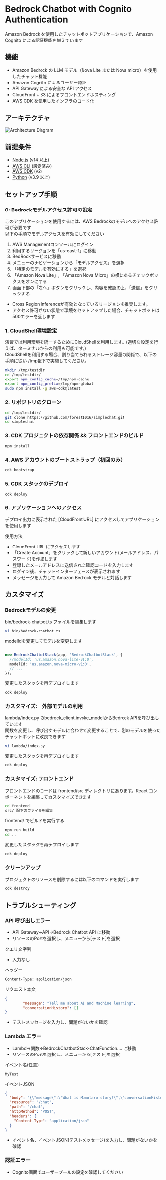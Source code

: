 # Bedrock Chatbot with Cognito Authentication

Amazon Bedrock を使用したチャットボットアプリケーションで、Amazon Cognito による認証機能を備えています

## 機能

- Amazon Bedrock の LLM モデル（Nova Lite または Nova micro）を使用したチャット機能
- Amazon Cognito によるユーザー認証
- API Gateway による安全な API アクセス
- CloudFront + S3 によるフロントエンドホスティング
- AWS CDK を使用したインフラのコード化

## アーキテクチャ

![Architecture Diagram](./architecture.png)

## 前提条件

- [Node.js](https://nodejs.org/) (v14 以上)
- [AWS CLI](https://aws.amazon.com/cli/) (設定済み)
- [AWS CDK](https://aws.amazon.com/cdk/) (v2)
- [Python](https://www.python.org/) (v3.9 以上)

## セットアップ手順

### 0: Bedrockモデルアクセス許可の設定

このアプリケーションを使用するには、AWS Bedrockのモデルへのアクセス許可が必要です<br>
以下の手順でモデルアクセスを有効にしてください

1. AWS Managementコンソールにログイン
2. 利用するリージョンを「us-east-1」に移動
3. BedRockサービスに移動
4. メニューのナビゲーションから「モデルアクセス」を選択
5. 「特定のモデルを有効にする」を選択
6. 「Amazon Nova Lite」, 「Amazon Nova Micro」の横にあるチェックボックスをオンにする
7. 画面下部の「次へ」ボタンをクリックし、内容を確認の上、「送信」をクリックする

* Cross Region Inferenceが有効となっているリージョンを推奨します。
* アクセス許可がない状態で環境をセットアップした場合、チャットボットは500エラーを返します


### 1. CloudShell環境設定
演習では利用環境を統一するためにCloudShellを利用します。(適切な設定を行えば、ターミナルからの利用も可能です。) <br>
CloudShellを利用する場合、割り当てられるストレージ容量の関係で、以下の手順に従い /tmp配下で実施してください。

```bash
mkdir /tmp/testdir 
cd /tmp/testdir/
export npm_config_cache=/tmp/npm-cache
export npm_config_prefix=/tmp/npm-global
sudo npm install -g aws-cdk@latest

```

### 2. リポジトリのクローン

```bash
cd /tmp/testdir/
git clone https://github.com/forest1016/simplechat.git
cd simplechat

```

### 3. CDK プロジェクトの依存関係 && フロントエンドのビルド

```bash
npm install

```

### 4. AWS アカウントのブートストラップ（初回のみ）

```bash
cdk bootstrap

```

### 5. CDK スタックのデプロイ

```bash
cdk deploy

```

### 6. アプリケーションへのアクセス

デプロイ出力に表示された [CloudFront URL] にアクセスしてアプリケーションを使用します

使用方法
- CloudFront URL にアクセスします
- 「Create Account」をクリックして新しいアカウント(メールアドレス、パスワード)を作成します
- 登録したメールアドレスに送信された確認コードを入力します
- ログイン後、チャットインターフェースが表示されます
- メッセージを入力して Amazon Bedrock モデルと対話します


## カスタマイズ
### Bedrockモデルの変更

bin/bedrock-chatbot.ts ファイルを編集します
```bash
vi bin/bedrock-chatbot.ts

```

modelIdを変更してモデルを変更します
```typescript 

new BedrockChatbotStack(app, 'BedrockChatbotStack', {
  //modelId: 'us.amazon.nova-lite-v1:0',
  modelId: 'us.amazon.nova-micro-v1:0',
  // ...
});
```

変更したスタックを再デプロイします
```bash
cdk deploy

```

### カスタマイズ:　外部モデルの利用

lambda/index.py のbedrock_client.invoke_modelからBedrock APIを呼び出しています<br>
関数を変更し、呼び出すモデルに合わせて変更することで、別のモデルを使ったチャットボットに改良できます

```bash
vi lambda/index.py

```

変更したスタックを再デプロイします
```bash
cdk deploy

```


### カスタマイズ: フロントエンド

フロントエンドのコードは frontend/src ディレクトリにあります。React コンポーネントを編集してカスタマイズできます

```bash
cd frontend
src/ 配下のファイルを編集

```

frontend/ でビルドを実行する
```bash
npm run build
cd ..

```

変更したスタックを再デプロイします
```bash
cdk deploy

```

### クリーンアップ
プロジェクトのリソースを削除するには以下のコマンドを実行します

```bash
cdk destroy

```


## トラブルシューティング

### API 呼び出しエラー

- API Gateway->API->Bedrock Chatbot API に移動
- リソースのPostを選択し、メニューから[テスト]を選択

クエリ文字列
- 入力なし


ヘッダー
```
Content-Type: application/json
```

リクエスト本文
```JSON
{ 
        "message": "Tell me about AI and Machine learning",
        "conversationHistory": [] 
}
```

- テストメッセージを入力し、問題がないかを確認

### Lambda エラー

- Lambd->関数->BedrockChatbotStack-ChatFunction.... に移動
- リソースのPostを選択し、メニューから[テスト]を選択

イベント名(任意)
```
MyTest
```

イベントJSON
```JSON
{
  "body": "{\"message\":\"What is Momotaro story?\",\"conversationHistory\":[]}",
  "resource": "/chat",
  "path": "/chat",
  "httpMethod": "POST",
  "headers": {
    "Content-Type": "application/json"
  }
}
```

- イベント名、イベントJSON(テストメッセージ)を入力し、問題がないかを確認



### 認証エラー
- Cognito画面でユーザープールの設定を確認してください
